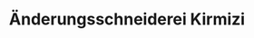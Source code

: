 ---
title: "Änderungsschneiderei Kirmizi"
url: /schwabmuenchen/aenderungsschneiderei-kirmizi/
shop: Schneiderei
---
